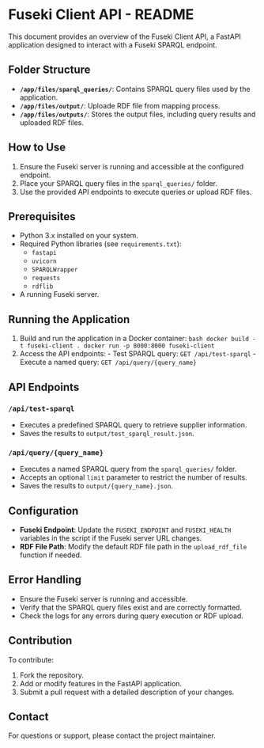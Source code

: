 # Fuseki Client API - README

This document provides an overview of the Fuseki Client API, a FastAPI application designed to interact with a Fuseki SPARQL endpoint.

## Folder Structure

- **`/app/files/sparql_queries/`**: Contains SPARQL query files used by the application.
- **`/app/files/output/`**: Uploade RDF file from mapping process.
- **`/app/files/outputs/`**: Stores the output files, including query results and uploaded RDF files.

## How to Use

1. Ensure the Fuseki server is running and accessible at the configured endpoint.
2. Place your SPARQL query files in the `sparql_queries/` folder.
3. Use the provided API endpoints to execute queries or upload RDF files.

## Prerequisites

- Python 3.x installed on your system.
- Required Python libraries (see `requirements.txt`):
    - `fastapi`
    - `uvicorn`
    - `SPARQLWrapper`
    - `requests`
    - `rdflib`
- A running Fuseki server.

## Running the Application

1. Build and run the application in a Docker container:
        ```bash
        docker build -t fuseki-client .
        docker run -p 8000:8000 fuseki-client
        ```
2. Access the API endpoints:
        - Test SPARQL query: `GET /api/test-sparql`
        - Execute a named query: `GET /api/query/{query_name}`

## API Endpoints

### `/api/test-sparql`
- Executes a predefined SPARQL query to retrieve supplier information.
- Saves the results to `output/test_sparql_result.json`.

### `/api/query/{query_name}`
- Executes a named SPARQL query from the `sparql_queries/` folder.
- Accepts an optional `limit` parameter to restrict the number of results.
- Saves the results to `output/{query_name}.json`.

## Configuration

- **Fuseki Endpoint**: Update the `FUSEKI_ENDPOINT` and `FUSEKI_HEALTH` variables in the script if the Fuseki server URL changes.
- **RDF File Path**: Modify the default RDF file path in the `upload_rdf_file` function if needed.

## Error Handling

- Ensure the Fuseki server is running and accessible.
- Verify that the SPARQL query files exist and are correctly formatted.
- Check the logs for any errors during query execution or RDF upload.

## Contribution

To contribute:
1. Fork the repository.
2. Add or modify features in the FastAPI application.
3. Submit a pull request with a detailed description of your changes.

## Contact

For questions or support, please contact the project maintainer.